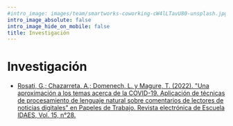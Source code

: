 ```yaml
---
#intro_image: images/team/smartworks-coworking-cW4lLTavU80-unsplash.jpg
intro_image_absolute: false
intro_image_hide_on_mobile: false
title: Investigación
---
```


# Investigación

- [Rosati, G.; Chazarreta, A.; Domenech, L. y Magure, T. (2022). "Una aproximación a los temas acerca de la COVID-19. Aplicación de técnicas de procesamiento de lenguaje natural sobre comentarios de lectores de noticias digitales" en Papeles de Trabajo. Revista electrónica de Escuela IDAES, Vol. 15, n°28.](https://revistasacademicas.unsam.edu.ar/index.php/papdetrab/article/view/1290)